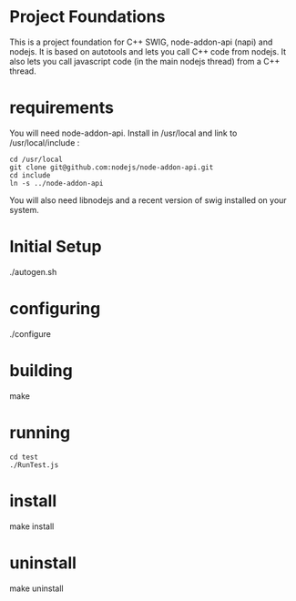 # Project Foundations

This is a project foundation for C++ SWIG, node-addon-api (napi) and nodejs. It is based on autotools and lets you call C++ code from nodejs. It also lets you call javascript code (in the main nodejs thread) from a C++ thread.

# requirements

You will need node-addon-api. Install in /usr/local and link to /usr/local/include :

```
cd /usr/local
git clone git@github.com:nodejs/node-addon-api.git
cd include
ln -s ../node-addon-api
```

You will also need libnodejs and a recent version of swig installed on your system.

# Initial Setup

./autogen.sh

# configuring

./configure

# building

make

# running

```
cd test
./RunTest.js
```

# install

make install

# uninstall

make uninstall
